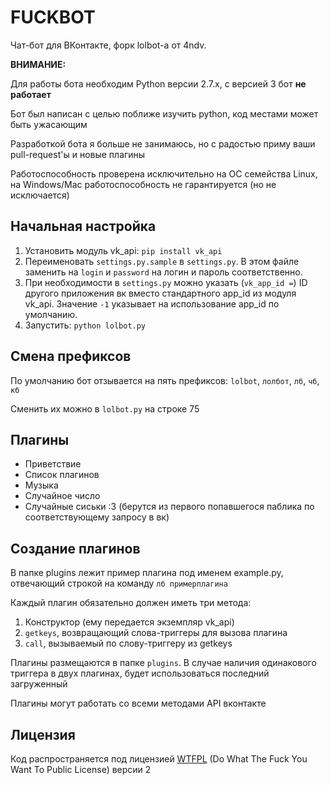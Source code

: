 FUCKBOT
========

Чат-бот для ВКонтакте, форк lolbot-а от 4ndv.

**ВНИМАНИЕ:**

Для работы бота необходим Python версии 2.7.x, с версией 3 бот **не работает**

Бот был написан с целью поближе изучить python, код местами может быть ужасающим

Разработкой бота я больше не занимаюсь, но с радостью приму ваши pull-request'ы и новые плагины

Работоспособность проверена исключительно на ОС семейства Linux, на Windows/Mac работоспособность не гарантируется (но не исключается)

## Начальная настройка

1. Установить модуль vk_api: `pip install vk_api`
2. Переименовать `settings.py.sample` в `settings.py`. В этом файле заменить на `login` и `password` на логин и пароль соответственно. 
3. При необходимости в `settings.py` можно указать (`vk_app_id =`) ID другого приложения вк вместо стандартного app_id из модуля vk_api. 
Значение `-1` указывает на использование app_id по умолчанию.
4. Запустить: `python lolbot.py`

## Смена префиксов

По умолчанию бот отзывается на пять префиксов: `lolbot`, `лолбот`, `лб`, `чб`, `кб`

Сменить их можно в `lolbot.py` на строке 75

## Плагины

* Приветствие
* Список плагинов
* Музыка
* Случайное число
* Случайные сиськи :3 (берутся из первого попавшегося паблика по соответствующему запросу в вк)

## Создание плагинов

В папке plugins лежит пример плагина под именем example.py, отвечающий строкой на команду `лб примерплагина`

Каждый плагин обязательно должен иметь три метода:

1. Конструктор (ему передается экземпляр vk_api)
2. `getkeys`, возвращающий слова-триггеры для вызова плагина
3. `call`, вызываемый по слову-триггеру из getkeys

Плагины размещаются в папке `plugins`. В случае наличия одинакового триггера в двух плагинах, будет использоваться последний загруженный

Плагины могут работать со всеми методами API вконтакте

## Лицензия

Код распространяется под лицензией [WTFPL](https://ru.wikipedia.org/wiki/WTFPL) (Do What The Fuck You Want To Public License) версии 2
